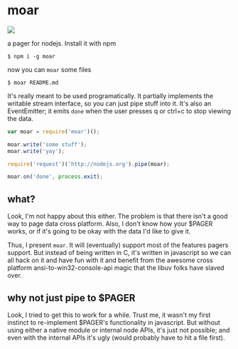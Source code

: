 # moar

<img src="https://github.com/russfrank/moar/raw/master/shot.png">

a pager for nodejs.  Install it with npm

```
$ npm i -g moar
```

now you can `moar` some files

```
$ moar README.md
```

It's really meant to be used programatically.  It partially implements the 
writable stream interface, so you can just pipe stuff into it.  It's also
an EventEmitter; it emits `done` when the user presses q or ctrl+c to stop
viewing the data.

```javascript
var moar = require('moar')();

moar.write('some stuff');
moar.write('yay');

require('request')('http://nodejs.org').pipe(moar);

moar.on('done', process.exit);
```

## what?

Look, I'm not happy about this either. The problem is that there isn't a good
way to page data cross platform. Also, I don't know how your $PAGER works, or
if it's going to be okay with the data I'd like to give it.

Thus, I present `moar`.  It will (eventually) support most of the features
pagers support.  But instead of being written in C, it's written in javascript
so we can all hack on it and have fun with it and benefit from the awesome
cross platform ansi-to-win32-console-api magic that the libuv folks have
slaved over.

## why not just pipe to $PAGER

Look, I tried to get this to work for a while.  Trust me, it wasn't my first
instinct to re-implement $PAGER's functionality in javascript.  But without
using either a native module or internal node APIs, it's just not possible;
and even with the internal APIs it's ugly (would probably have to hit a file
first).

